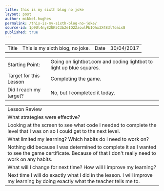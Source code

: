 ```yaml
---
title: this is my sixth blog no joke
layout: post
author: mikkel.hughes
permalink: /this-is-my-sixth-blog-no-joke/
source-id: 1p9Ul4ny82UK5C3bZeIO2ZaoulPbIQhx3X483lToais8
published: true
---
```

<table>
  <tr>
    <td>Title</td>
    <td>This is my sixth blog, no joke. </td>
    <td>    Date</td>
    <td>30/04/2017</td>
  </tr>
</table>


<table>
  <tr>
    <td>Starting Point:</td>
    <td>Going on lightbot.com and coding lightbot to light up blue squares.</td>
  </tr>
  <tr>
    <td>Target for this Lesson</td>
    <td>Completing the game.</td>
  </tr>
  <tr>
    <td>Did I reach my target? </td>
    <td>No, but I completed it today.</td>
  </tr>
</table>


<table>
  <tr>
    <td>Lesson Review</td>
  </tr>
  <tr>
    <td> What strategies were effective? </td>
  </tr>
  <tr>
    <td>Looking at the screen to see what code I needed to complete the level that I was on so I could get to the next level.</td>
  </tr>
  <tr>
    <td>What limited my learning? Which habits do I need to work on? </td>
  </tr>
  <tr>
    <td>Nothing did because I was determined to complete it as I wanted to see the game certificate. Because of that I don't really need to work on any habits.</td>
  </tr>
  <tr>
    <td>What will I change for next time? How will I improve my learning?</td>
  </tr>
  <tr>
    <td>Next time I will do exactly what I did in the lesson. I will improve my learning by doing exactly what the teacher tells me to.</td>
  </tr>
</table>



